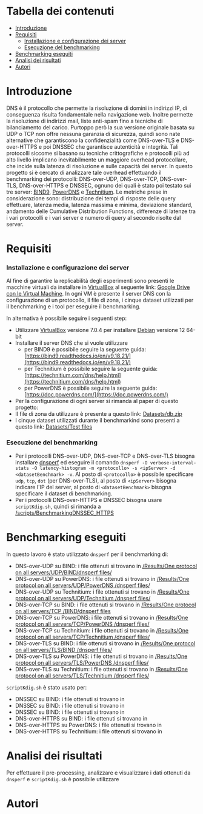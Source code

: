 # Tabella dei contenuti
- [Introduzione](https://github.com/mtolkien/Benchmarking-DNS-Server/tree/main#Introduzione)
- [Requisiti](https://github.com/mtolkien/Benchmarking-DNS-Server/tree/main#Requisiti)
  - [Installazione e configurazione dei server](https://github.com/mtolkien/Benchmarking-DNS-Server/tree/main#Installazione-e-configurazione-dei-server)
  - [Esecuzione del benchmarking](https://github.com/mtolkien/Benchmarking-DNS-Server/tree/main#Esecuzione-del-benchmarking)
- [Benchmarking eseguiti](https://github.com/mtolkien/Benchmarking-DNS-Server/tree/main#Benchmarking-eseguiti)  
- [Analisi dei risultati](https://github.com/mtolkien/Benchmarking-DNS-Server/tree/main#Analisi-dei-risultati)
- [Autori](https://github.com/mtolkien/Benchmarking-DNS-Server/tree/main#Autori)
# Introduzione
DNS è il protocollo che permette la risoluzione di domini in indirizzi IP, di conseguenza risulta fondamentale nella navigazione web. Inoltre permette la risoluzione di indirizzi mail, liste anti-spam fino a tecniche di bilanciamento del carico. Purtoppo però la sua versione originale basata su UDP o TCP non offre nessuna garanzia di sicurezza, quindi sono nate alternative che garantiscono la confidenzialità come DNS-over-TLS e DNS-over-HTTPS e poi DNSSEC che garantisce autenticità e integrità. Tali protocolli siccome si basano su tecniche crittografiche e protocolli più ad alto livello implicano inevitabilmente un maggiore overhead protocollare, che incide sulla latenza di risoluzione e sulle capacità dei server.
In questo progetto si è cercato di analizzare tale overhead effettuando il benchmarking dei protocolli: DNS-over-UDP, DNS-over-TCP, DNS-over-TLS, DNS-over-HTTPS e DNSSEC, ognuno dei quali è stato poi testato sui tre server: [BIND9](https://www.isc.org/bind/), [PowerDNS](https://www.powerdns.com/) e [Technitium](https://technitium.com/dns/). Le metriche prese in considerazione sono: distribuzione dei tempi di risposte delle query effettuare, latenza media, latenza massima e minima, deviazione standard, andamento delle Cumulative Distribution Functions, differenze di latenze tra i vari protocolli e i vari server e numero di query al secondo risolte dal server.

# Requisiti 
### Installazione e configurazione dei server
Al fine di garantire la replicabilità degli esperimenti sono presenti le macchine virtuali da installare in [VirtualBox](https://www.virtualbox.org/) al seguente link: [Google Drive con le Virtual Machine](https://drive.google.com/drive/folders/1RAqFOcWnDRnGb0TJHqvzB3Bh9TGvJJyF?usp=sharing). In ogni VM è presente il server DNS con la configurazione di un protocollo, il file di zona, i cinque dataset utilizzati per il benchmarking e i tool per eseguire il benchmarking.

In alternativa è possibile seguire i seguenti step:
- Utilizzare [VirtualBox](https://www.virtualbox.org/) versione 7.0.4 per installare [Debian](https://www.debian.org/distrib/) versione 12 64-bit
- Installare il server DNS che si vuole utilizzare
  - per BIND9 è possibile seguire la seguente guida: [https://bind9.readthedocs.io/en/v9.18.21/](https://bind9.readthedocs.io/en/v9.18.21/)
  - per Technitium è possibile seguire la seguente guida: [https://technitium.com/dns/help.html](https://technitium.com/dns/help.html)
  - per PowerDNS è possibile seguire la seguente guida: [https://doc.powerdns.com/](https://doc.powerdns.com/)
- Per la configurazione di ogni server si rimanda al paper di questo progetto: []()
- Il file di zona da utilizzare è presente a questo link: [Datasets/db.zip](https://github.com/mtolkien/Benchmarking-DNS-Server/blob/main/Datasets/db.zip)
- I cinque dataset utilizzati durante il benchmarkind sono presenti a questo link: [Datasets/Test files](https://github.com/mtolkien/Benchmarking-DNS-Server/tree/main/Datasets/Test%20files)
### Esecuzione del benchmarking  
- Per i protocolli DNS-over-UDP, DNS-over-TCP e DNS-over-TLS bisogna installare [dnsperf](https://github.com/DNS-OARC/dnsperf) ed eseguire il comando `dnsperf -O verbose-interval-stats -O latency-histogram -m <protocollo> -s <ipServer> -d <datasetBenchmark> -v`. Al posto di `<protocollo>` è possibile specificare `udp`, `tcp`, `dot` (per DNS-over-TLS), al posto di `<ipServer>` bisogna indicare l'IP del server, al posto di `<datasetBenchmark>` bisogna specificare il dataset di benchmarking.
- Per i protocolli DNS-over-HTTPS e DNSSEC bisogna usare `scriptKdig.sh`, quindi si rimanda a [/scripts/BenchmarkingDNSSEC_HTTPS](https://github.com/mtolkien/Benchmarking-DNS-Server/tree/main/scripts/BenchmarkingDNSSEC_HTTPS)

# Benchmarking eseguiti
In questo lavoro è stato utilizzato `dnsperf` per il benchmarking di:
- DNS-over-UDP su BIND: i file ottenuti si trovano in [/Results/One protocol on all servers/UDP/BIND/dnsperf files/](https://github.com/mtolkien/Benchmarking-DNS-Server/tree/main/Results/One%20protocol%20on%20all%20servers/UDP/BIND/dnsperf%20files)
- DNS-over-UDP su PowerDNS: i file ottenuti si trovano in [/Results/One protocol on all servers/UDP/PowerDNS
/dnsperf files/](https://github.com/mtolkien/Benchmarking-DNS-Server/tree/main/Results/One%20protocol%20on%20all%20servers/UDP/PowerDNS/dnsperf%20files)
- DNS-over-UDP su Technitium: i file ottenuti si trovano in [/Results/One protocol on all servers/UDP/Technitium
/dnsperf files/](https://github.com/mtolkien/Benchmarking-DNS-Server/tree/main/Results/One%20protocol%20on%20all%20servers/UDP/Technitium/dnsperf%20files)
- DNS-over-TCP su BIND: i file ottenuti si trovano in [/Results/One protocol on all servers/TCP
/BIND/dnsperf files](https://github.com/mtolkien/Benchmarking-DNS-Server/tree/main/Results/One%20protocol%20on%20all%20servers/TCP/BIND/dnsperf%20files)
- DNS-over-TCP su PowerDNS: i file ottenuti si trovano in [/Results/One protocol on all servers/TCP/PowerDNS
/dnsperf files/
](https://github.com/mtolkien/Benchmarking-DNS-Server/tree/main/Results/One%20protocol%20on%20all%20servers/TCP/PowerDNS/dnsperf%20files)
- DNS-over-TCP su Technitium: i file ottenuti si trovano in [/Results/One protocol on all servers/TCP/Technitium
/dnsperf files/
](https://github.com/mtolkien/Benchmarking-DNS-Server/tree/main/Results/One%20protocol%20on%20all%20servers/TCP/Technitium/dnsperf%20files)
- DNS-over-TLS su BIND: i file ottenuti si trovano in [/Results/One protocol on all servers/TLS/BIND
/dnsperf files/](https://github.com/mtolkien/Benchmarking-DNS-Server/tree/main/Results/One%20protocol%20on%20all%20servers/TLS/BIND/dnsperf%20files)
- DNS-over-TLS su PowerDNS: i file ottenuti si trovano in [/Results/One protocol on all servers/TLS/PowerDNS
/dnsperf files/](https://github.com/mtolkien/Benchmarking-DNS-Server/tree/main/Results/One%20protocol%20on%20all%20servers/TLS/PowerDNS/dnsperf%20files)
- DNS-over-TLS su Technitium: i file ottenuti si trovano in [/Results/One protocol on all servers/TLS/Technitium
/dnsperf files/](https://github.com/mtolkien/Benchmarking-DNS-Server/tree/main/Results/One%20protocol%20on%20all%20servers/TLS/Technitium/dnsperf%20files)

`scriptKdig.sh` è stato usato per:
- DNSSEC su BIND: i file ottenuti si trovano in []()
- DNSSEC su BIND: i file ottenuti si trovano in []()
- DNSSEC su BIND: i file ottenuti si trovano in []()
- DNS-over-HTTPS su BIND: i file ottenuti si trovano in []()
- DNS-over-HTTPS su PowerDNS: i file ottenuti si trovano in []()
- DNS-over-HTTPS su Technitium: i file ottenuti si trovano in []()
  
# Analisi dei risultati
Per effettuare il pre-processing, analizzare e visualizzare i dati ottenuti da `dnsperf` e `scriptKdig.sh` è possibile utilizzare

# Autori
